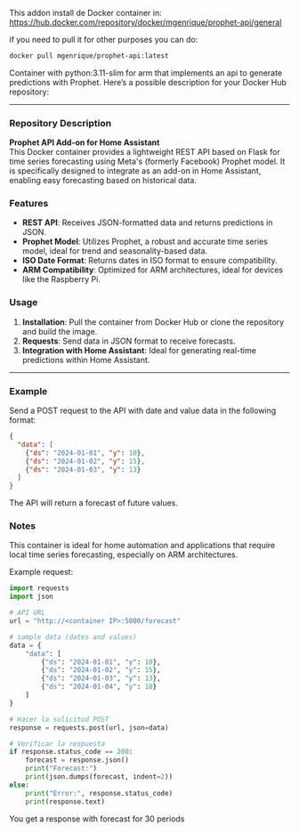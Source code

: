This addon install de Docker container in:
https://hub.docker.com/repository/docker/mgenrique/prophet-api/general

if you need to pull it for other purposes you can do:
```bash
docker pull mgenrique/prophet-api:latest
````

Container with python:3.11-slim for arm that implements an api to generate predictions with Prophet. 
Here’s a possible description for your Docker Hub repository:

---

### Repository Description

**Prophet API Add-on for Home Assistant**  
This Docker container provides a lightweight REST API based on Flask for time series forecasting using Meta's (formerly Facebook) Prophet model. It is specifically designed to integrate as an add-on in Home Assistant, enabling easy forecasting based on historical data.

### Features

- **REST API**: Receives JSON-formatted data and returns predictions in JSON.
- **Prophet Model**: Utilizes Prophet, a robust and accurate time series model, ideal for trend and seasonality-based data.
- **ISO Date Format**: Returns dates in ISO format to ensure compatibility.
- **ARM Compatibility**: Optimized for ARM architectures, ideal for devices like the Raspberry Pi.

### Usage

1. **Installation**: Pull the container from Docker Hub or clone the repository and build the image.
2. **Requests**: Send data in JSON format to receive forecasts.
3. **Integration with Home Assistant**: Ideal for generating real-time predictions within Home Assistant.

---

### Example

Send a POST request to the API with date and value data in the following format:

```json
{
  "data": [
    {"ds": "2024-01-01", "y": 10},
    {"ds": "2024-01-02", "y": 15},
    {"ds": "2024-01-03", "y": 13}
  ]
}
```

The API will return a forecast of future values.

### Notes

This container is ideal for home automation and applications that require local time series forecasting, especially on ARM architectures.

Example request:
```python
import requests
import json

# API URL
url = "http://<container IP>:5000/forecast"

# sample data (dates and values)
data = {
    "data": [
        {"ds": "2024-01-01", "y": 10},
        {"ds": "2024-01-02", "y": 15},
        {"ds": "2024-01-03", "y": 13},
        {"ds": "2024-01-04", "y": 18}
    ]
}

# Hacer la solicitud POST
response = requests.post(url, json=data)

# Verificar la respuesta
if response.status_code == 200:
    forecast = response.json()
    print("Forecast:")
    print(json.dumps(forecast, indent=2))
else:
    print("Error:", response.status_code)
    print(response.text)
```

You get a response with forecast for 30 periods
